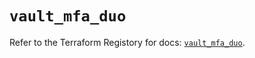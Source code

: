 # `vault_mfa_duo`

Refer to the Terraform Registory for docs: [`vault_mfa_duo`](https://registry.terraform.io/providers/hashicorp/vault/3.15.2/docs/resources/mfa_duo).
